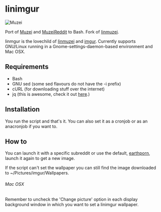 # linimgur
  ![Muzei](http://i.imgur.com/vEFoIpw.png)

Port of [Muzei](https://github.com/romannurik/muzei/) and [MuzeiReddit](https://github.com/JordonPhillips/muzei-reddit) to Bash.
Fork of [linmuzei](https://github.com/aepirli/linmuzei).

linmgur is the lovechild of [linmuzei](https://github.com/aepirli/linmuzei) and [imgur](http://imgur.com/).
Currently supports GNU/Linux running in a Gnome-settings-daemon-based environment and Mac OSX.

## Requirements

* Bash
* GNU sed (some sed flavours do not have the -i prefix)
* cURL (for downloading stuff over the internet)
* jq (this is awesome, check it out [here](http://stedolan.github.io/jq/download/).)

## Installation

You run the script and that's it.
You can also set it as a cronjob or as an anacronjob if you want to.

## How to

You can launch it with a specific subreddit or use the default, [earthporn](https://imgur.com/r/EarthPorn/), launch it again to get a new image.

If the script can't set the wallpaper you can still find the image downloaded to ~/Pictures/imgur/Wallpapers.

###### Mac OSX

Remember to uncheck the 'Change picture' option in each display background window in which you want to set a linimgur wallpaper.
